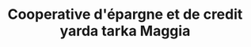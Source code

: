 ---
title: "Cooperative d'épargne et de credit yarda tarka Maggia"
url: /tahoua/cooperative-depargne-et-de-credit-yarda-tarka-maggia/
shop: Leiher
---